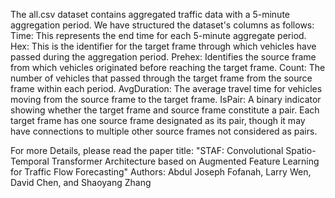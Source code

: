The all.csv dataset contains aggregated traffic data with a 5-minute aggregation period. We have structured the dataset's columns as follows:
Time: This represents the end time for each 5-minute aggregate period.
Hex: This is the identifier for the target frame through which vehicles have passed during the aggregation period.
Prehex: Identifies the source frame from which vehicles originated before reaching the target frame.
Count: The number of vehicles that passed through the target frame from the source frame within each period.
AvgDuration: The average travel time for vehicles moving from the source frame to the target frame.
IsPair: A binary indicator showing whether the target frame and source frame constitute a pair. Each target frame has one source frame designated as its pair, 
though it may have connections to multiple other source frames not considered as pairs.

For more Details, please read the paper title: "STAF: Convolutional Spatio-Temporal Transformer Architecture based on Augmented Feature Learning for Traffic Flow Forecasting"
Authors: Abdul Joseph Fofanah, Larry Wen, David Chen, and Shaoyang Zhang
